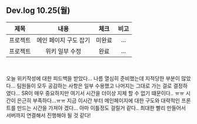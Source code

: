 ## Dev.log 10.25(월)

  |제목|내용|체크|비고|
|:------:|:------:|:------:|:------:|
|프로젝트|메인 페이지 구도 잡기|미완료|...|
|프로젝트|위키 일부 수정|완료|...|

<br />

오늘 위키작성에 대한 피드백을 받았다... 나름 열심히 준비했는데 지적당한 부분이 많았다... 팀원들이 모두 공감하는 사항은 일부 수용했고 나머지는 그대로 가는 걸로 결정하였다... SR이 매우 중요하지만 여기서 시간을 더이상 지체 할 수 없기 떄문이다.. ㅠㅠ 시간이 은근히 부족하다...ㅠㅠ 지금 이시간 부터 메인페이지에 대한 구도와 대략적인 프론트를 만드는 시간을 가져야 겠다... 아마 이틀정도 걸릴거 같다.. 최대한 빨리 만들어서 서버까지 연결해서 진행해야 될 것 같다!

<br />